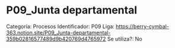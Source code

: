 # P09_Junta departamental

Categoría: Procesos
Identificador: P09
Liga: https://berry-cymbal-363.notion.site/P09_Junta-departamental-359b02816577489d9b420769d4765972
Se utiliza?: No